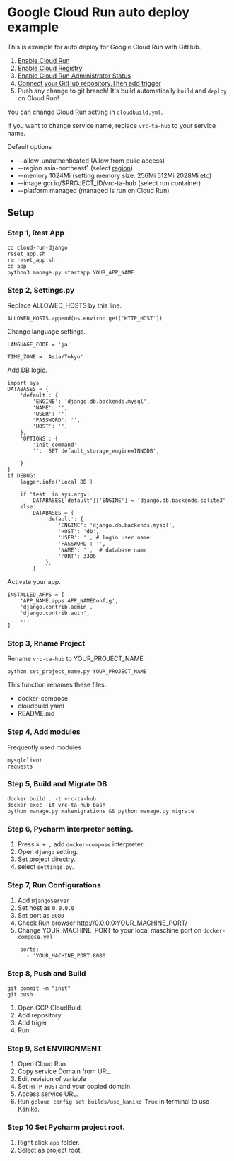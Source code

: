 # Google Cloud Run auto deploy example

This is example for auto deploy for Google Cloud Run with GitHub.

1. [Enable Cloud Run](https://console.cloud.google.com/run)
1. [Enable Cloud Registry](https://console.cloud.google.com/gcr/images/)
1. [Enable Cloud Run Administrator Status](https://console.cloud.google.com/cloud-build/settings/service-account)
1. [Connect your GitHub repository.Then add trigger](https://console.cloud.google.com/cloud-build/triggers)
1. Push any change to git branch! It's build automatically `build` and `deploy` on Cloud Run!

You can change Cloud Run setting in `cloudbuild.yml`.

If you want to change service name, replace `vrc-ta-hub` to your service name.

Default options

* --allow-unauthenticated (Allow from pulic access)
* --region asia-northeast1 (select [region](https://cloud.google.com/compute/docs/regions-zones))
* --memory 1024Mi (setting memory size. 256Mi 512Mi 2028Mi etc)
* --image gcr.io/$PROJECT_ID/vrc-ta-hub (select run container)
* --platform managed (managed is run on Cloud Run)

## Setup

### Step 1, Rest App

```
cd cloud-run-django
reset_app.sh
rm reset_app.sh
cd app
python3 manage.py startapp YOUR_APP_NAME
```

### Step 2, Settings.py

Replace ALLOWED_HOSTS by this line.

```
ALLOWED_HOSTS.append(os.environ.get('HTTP_HOST'))
```

Change language settings.

```
LANGUAGE_CODE = 'ja'

TIME_ZONE = 'Asia/Tokyo'
```

Add DB logic.

```
import sys
DATABASES = {
    'default': {
        'ENGINE': 'django.db.backends.mysql',
        'NAME': '',
        'USER': '',
        'PASSWORD': '',
        'HOST': '',
    },
    'OPTIONS': {
        'init_command'
        '': 'SET default_storage_engine=INNODB',

    }
}
if DEBUG:
    logger.info('Local DB')

    if 'test' in sys.argv:
        DATABASES['default']['ENGINE'] = 'django.db.backends.sqlite3'
    else:
        DATABASES = {
            'default': {
                'ENGINE': 'django.db.backends.mysql',
                'HOST': 'db',
                'USER': '', # login user name
                'PASSWORD': '', 
                'NAME': '',  # database name
                'PORT': 3306
            },
        }
```

Activate your app.

```
INSTALLED_APPS = [
    'APP_NAME.apps.APP_NAMEConfig',
    'django.contrib.admin',
    'django.contrib.auth',
    ...
]
```

### Stop 3, Rname Project

Rename `vrc-ta-hub` to YOUR_PROJECT_NAME

```
python set_project_name.py YOUR_PROJECT_NAME
```

This function renames these files.

- docker-compose
- cloudbuild.yaml
- README.md

### Step 4, Add modules

Frequently used modules

```
mysqlclient
requests
```


### Step 5, Build and Migrate DB

```shell script
docker build . -t vrc-ta-hub
docker exec -it vrc-ta-hub bash
python manage.py makemigrations && python manage.py migrate
```

### Step 6, Pycharm interpreter setting.

1. Press `⌘ + ,` add `docker-compose` interpreter.
2. Open `django` setting.
3. Set project directry.
4. select  `settings.py`.

### Step 7, Run Configurations 

1. Add `DjangoServer`
2. Set host  as `0.0.0.0`
3. Set port as `8080`
4. Check Run browser http://0.0.0.0:YOUR_MACHINE_PORT/
5. Change YOUR_MACHINE_PORT to your local maschine port on `docker-compose.yml`

```
    ports:
      - 'YOUR_MACHINE_PORT:8080'
```

### Step 8, Push and Build

```
git commit -m "init"
git push
```

1. Open GCP CloudBuid.
1. Add repository
2. Add triger
3. Run

### Step 9, Set ENVIRONMENT

1. Open Cloud Run.
2. Copy service Domain from URL.
3. Edit revision of variable
4. Set `HTTP_HOST` and your copied domain.
5. Access service URL.
6. Run `gcloud config set builds/use_kaniko True` in terminal to use Kaniko.

### Step 10 Set Pycharm project root.

1. Right click `app` folder.
1. Select as project root.

